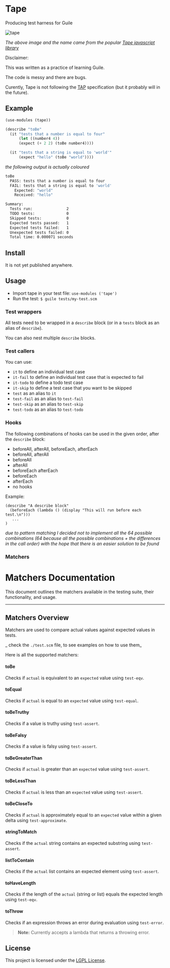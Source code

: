 # Tape

Producing test harness for Guile

![tape](https://web.archive.org/web/20170612184731if_/http://substack.net/images/tape_drive.png)

_The above image and the name came from the popular [Tape javascript library](https://github.com/tape-testing/tape)_

Disclaimer:

This was written as a practice of learning Guile.

The code is messy and there are bugs.

Curently, Tape is not following the [TAP](https://testanything.org/) specification (but it probably will in the future).

## Example

```scheme
(use-modules (tape))

(describe "toBe"
  (it "tests that a number is equal to four"
      (let ((number4 4))
      (expect (+ 2 2) (toBe number4))))

  (it "tests that a string is equal to 'world'"
      (expect "hello" (toBe "world"))))
```

_the following output is actually coloured_

```bash
toBe
  PASS: tests that a number is equal to four
  FAIL: tests that a string is equal to 'world'
    Expected: "world"
    Received: "hello"

Summary:
  Tests run:               2
  TODO tests:              0
  Skipped tests:           0
  Expected tests passed:   1
  Expected tests failed:   1
  Unexpected tests failed: 0
  Total time: 0.000071 seconds
```

## Install

It is not yet published anywhere.

## Usage

- Import tape in your test file: `use-modules ('tape')`
- Run the test: `$ guile tests/my-test.scm`

### Test wrappers

All tests need to be wrapped in a `describe` block (or in a `tests` block as an alias of `describe`).

You can also nest multiple `describe` blocks.

### Test callers

You can use:

- `it` to define an individual test case
- `it-fail` to define an individual test case that is expected to fail
- `it-todo` to define a todo test case
- `it-skip` to define a test case that you want to be skipped
- `test` as an alias to `it`
- `test-fail` as an alias to `test-fail`
- `test-skip` as an alias to `test-skip`
- `test-todo` as an alias to `test-todo`

### Hooks

The following combinations of hooks can be used in the given order, after the `describe` block:

- beforeAll, afterAll, beforeEach, afterEach
- beforeAll, afterAll
- beforeAll
- afterAll
- beforeEach afterEach
- beforeEach
- afterEach
- no hooks

Example:

```
(describe "A describe block"
  (beforeEach (lambda () (display "This will run before each test.\n")))
   ...
)
```

_due to pattern matching I decided not to implement all the 64 possible combinations (64 because all the possible combinations + the differences in the call order) with the hope that there is an easier solution to be found_

### Matchers

# Matchers Documentation

This document outlines the matchers available in the testing suite, their functionality, and usage.

---

## Matchers Overview

Matchers are used to compare actual values against expected values in tests.

_ check the `./test.scm` file, to see examples on how to use them_

Here is all the supported matchers:

#### toBe

Checks if `actual` is equivalent to an `expected` value using `test-eqv`.

#### toEqual

Checks if `actual` is equal to an `expected` value using `test-equal`.

#### toBeTruthy

Checks if a value is truthy using `test-assert`.

#### toBeFalsy

Checks if a value is falsy using `test-assert`.

#### toBeGreaterThan

Checks if `actual` is greater than an `expected` value using `test-assert`.

#### toBeLessThan

Checks if `actual` is less than an `expected` value using `test-assert`.

#### toBeCloseTo

Checks if `actual` is approximately equal to an `expected` value within a given delta using `test-approximate`.

#### stringToMatch

Checks if the `actual` string contains an expected substring using `test-assert`.

#### listToContain

Checks if the `actual` list contains an expected element using `test-assert`.

#### toHaveLength

Checks if the length of the `actual` (string or list) equals the expected length using `test-eqv`.

#### toThrow

Checks if an expression throws an error during evaluation using `test-error`.

> **Note:** Currently accepts a lambda that returns a throwing error.

## License

This project is licensed under the [LGPL License](LICENSE.md).
